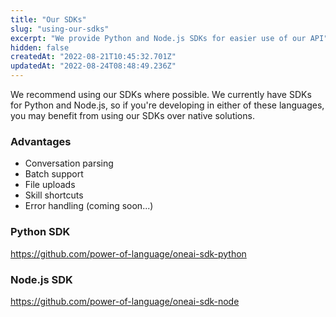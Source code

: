 ```yaml
---
title: "Our SDKs"
slug: "using-our-sdks"
excerpt: "We provide Python and Node.js SDKs for easier use of our API"
hidden: false
createdAt: "2022-08-21T10:45:32.701Z"
updatedAt: "2022-08-24T08:48:49.236Z"
---
```

We recommend using our SDKs where possible. We currently have SDKs for Python and Node.js, so if you're developing in either of these languages, you may benefit from using our SDKs over native solutions.

### Advantages
- Conversation parsing
- Batch support
- File uploads
- Skill shortcuts
- Error handling (coming soon...)

### Python SDK

https://github.com/power-of-language/oneai-sdk-python

### Node.js SDK

https://github.com/power-of-language/oneai-sdk-node